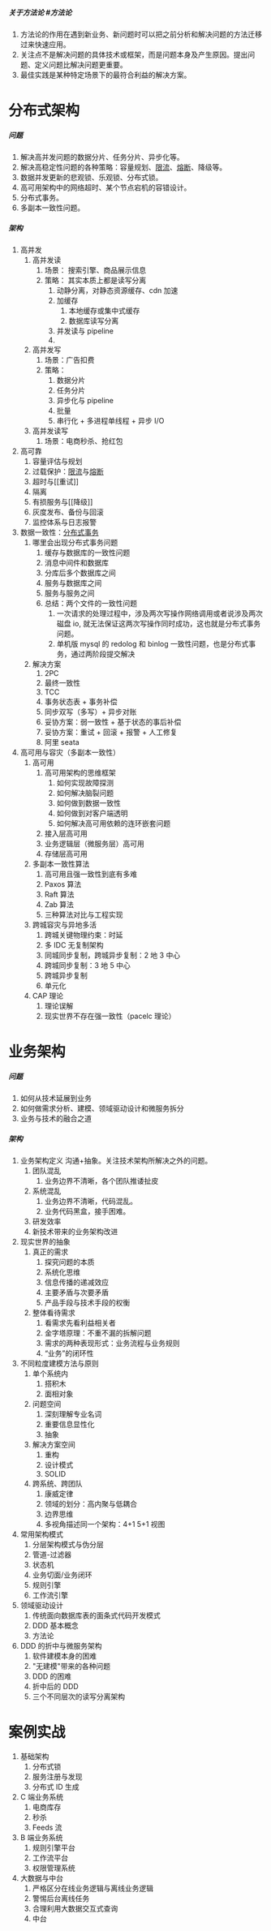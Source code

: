 ##### 关于方法论 #方法论
1. 方法论的作用在遇到新业务、新问题时可以把之前分析和解决问题的方法迁移过来快速应用。
2. 关注点不是解决问题的具体技术或框架，而是问题本身及产生原因。提出问题、定义问题比解决问题更重要。
3. 最佳实践是某种特定场景下的最符合利益的解决方案。

# 分布式架构
##### 问题
1. 解决高并发问题的数据分片、任务分片、异步化等。
2. 解决高稳定性问题的各种策略：容量规划、[限流](限流.md)、[熔断](熔断.md)、降级等。
3. 数据并发更新的悲观锁、乐观锁、分布式锁。
4. 高可用架构中的网络超时、某个节点宕机的容错设计。
5. 分布式事务。
6. 多副本一致性问题。

##### 架构
1. 高并发
	1. 高并发读
		1. 场景： 搜索引擎、商品展示信息
		2. 策略： 其实本质上都是读写分离
			1. 动静分离，对静态资源缓存、cdn 加速
			2. 加缓存
				1. 本地缓存或集中式缓存
				2. 数据库读写分离
			3. 并发读与 pipeline
			4. 
	2. 高并发写
		1. 场景：广告扣费
		2. 策略：
			1. 数据分片
			2. 任务分片
			3. 异步化与 pipeline
			4. 批量
			5. 串行化 + 多进程单线程 + 异步 I/O 
	3. 高并发读写
		1. 场景：电商秒杀、抢红包
2. 高可靠
	1. 容量评估与规划
	2. 过载保护：[限流](限流.md)与[熔断](熔断.md)
	3. 超时与[[重试]]
	4. 隔离
	5. 有损服务与[[降级]]
	6. 灰度发布、备份与回滚
	7. 监控体系与日志报警
3. 数据一致性：[分布式事务](../../分布式/数据一致性/分布式事务.md)
	1. 哪里会出现分布式事务问题
		1. 缓存与数据库的一致性问题
		2. 消息中间件和数据库
		3. 分库后多个数据库之间
		4. 服务与数据库之间
		5. 服务与服务之间
		6. 总结：两个文件的一致性问题
			1. 一次请求的处理过程中，涉及两次写操作网络调用或者说涉及两次磁盘 io, 就无法保证这两次写操作同时成功，这也就是分布式事务问题。
			2. 单机版 mysql 的 redolog 和 binlog 一致性问题，也是分布式事务，通过两阶段提交解决
	2. 解决方案
		1. 2PC
		2. 最终一致性
		3. TCC
		4. 事务状态表 + 事务补偿
		5. 同步双写（多写）+ 异步对账
		6. 妥协方案：弱一致性 + 基于状态的事后补偿
		7. 妥协方案：重试 + 回滚 + 报警 + 人工修复
		8. 阿里 seata 
4. 高可用与容灾（多副本一致性）
	1. 高可用
		1. 高可用架构的思维框架
			1. 如何实现故障探测
			2. 如何解决脑裂问题
			3. 如何做到数据一致性
			4. 如何做到对客户端透明
			5. 如何解决高可用依赖的连环嵌套问题
		2. 接入层高可用
		3. 业务逻辑层（微服务层）高可用
		4. 存储层高可用
	2. 多副本一致性算法
		1. 高可用且强一致性到底有多难
		2. Paxos 算法
		3. Raft 算法
		4. Zab 算法
		5. 三种算法对比与工程实现
	3. 跨城容灾与异地多活
		1. 跨城关键物理约束：时延
		2. 多 IDC 无复制架构
		3. 同城同步复制，跨城异步复制：2 地 3 中心
		4. 跨城同步复制：3 地 5 中心
		5. 跨城异步复制
		6. 单元化
	4. CAP 理论
		1. 理论误解
		2. 现实世界不存在强一致性（pacelc 理论）

# 业务架构
##### 问题
1. 如何从技术延展到业务
2. 如何做需求分析、建模、领域驱动设计和微服务拆分
3. 业务与技术的融合之道

##### 架构
1. 业务架构定义
	沟通+抽象。关注技术架构所解决之外的问题。  
	1. 团队混乱 
		1. 业务边界不清晰，各个团队推诿扯皮 
	2. 系统混乱
		1. 业务边界不清晰，代码混乱。
		2. 业务代码黑盒，接手困难。  
	3. 研发效率
	4. 新技术带来的业务架构改进 
2. 现实世界的抽象
	1. 真正的需求
		1. 探究问题的本质
		2. 系统化思维
		3. 信息传播的递减效应
		4. 主要矛盾与次要矛盾
		5. 产品手段与技术手段的权衡
	2. 整体看待需求
		1. 看需求先看利益相关者
		2. 金字塔原理：不重不漏的拆解问题
		3. 需求的两种表现形式：业务流程与业务规则
		4. “业务”的闭环性
3. 不同粒度建模方法与原则
	1. 单个系统内
		1. 搭积木
		2. 面相对象
	2. 问题空间
		1. 深刻理解专业名词
		2. 重要信息显性化
		3. 抽象
	3. 解决方案空间
		1. 重构
		2. 设计模式
		3. SOLID
	4. 跨系统、跨团队
		1. 康威定律
		2. 领域的划分：高内聚与低耦合
		3. 边界思维
		4. 多视角描述同一个架构：4+1 5+1 视图
4. 常用架构模式
	1. 分层架构模式与伪分层
	2. 管道-过滤器
	3. 状态机
	4. 业务切面/业务闭环
	5. 规则引擎
	6. 工作流引擎
5. 领域驱动设计
	1. 传统面向数据库表的面条式代码开发模式
	2. DDD 基本概念
	3. 方法论
6. DDD 的折中与微服务架构
	1. 软件建模本身的困难
	2. "无建模"带来的各种问题
	3. DDD 的困难
	4. 折中后的 DDD
	5. 三个不同层次的读写分离架构
# 案例实战
1. 基础架构
	1. 分布式锁
	2. 服务注册与发现
	3. 分布式 ID 生成
2. C 端业务系统
	1. 电商库存
	2. 秒杀
	3. Feeds 流
3. B 端业务系统
	1. 规则引擎平台
	2. 工作流平台
	3. 权限管理系统
4. 大数据与中台
	1. 严格区分在线业务逻辑与离线业务逻辑
	2. 警惕后台离线任务
	3. 合理利用大数据交互式查询
	4. 中台

